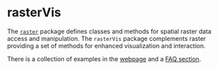 rasterVis
=========

The
[`raster`](http://cran.r-project.org/web/packages/raster/index.html)
package defines classes and methods for spatial raster data access and
manipulation. The `rasterVis` package complements raster providing a
set of methods for enhanced visualization and interaction.

There is a collection of examples in the
[webpage](http://oscarperpinan.github.io/rastervis) and a
[FAQ section](http://oscarperpinan.github.io/rastervis/FAQ.html).
